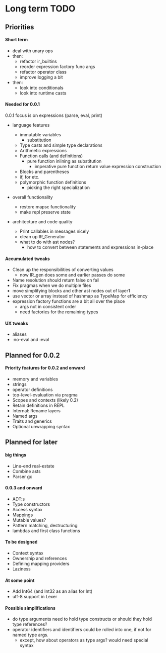 # Long term TODO

## Priorities

#### Short term

- deal with unary ops
- then:
    - refactor ir_builtins
    - reorder expression factory func args
    - refactor operator class
    - improve logging a bit
- then:
    - look into conditionals
    - look into runtime casts

#### Needed for 0.0.1

0.0.1 focus is on expressions (parse, eval, print)

- language features
    - immutable variables
        - substitution
    - Type casts and simple type declarations
    - Arithmetic expressions
    - Function calls (and definitions)
        - pure function inlining as substitution
            - imperative pure function return value expression construction
    - Blocks and parentheses
    - if, for etc.
    - polymorphic function definitions
        - picking the right specialization

- overall functionality
    - restore mapsc functionality
    - make repl preserve state

- architecture and code quality
    - Print callables in messages nicely
    - clean up IR_Generator
    - what to do with ast nodes?
        - how to convert between statements and expressions in-place

#### Accumulated tweaks

- Clean up the responsibilities of converting values
    - now IR_gen does some and earlier passes do some
- Name resolution should return false on fail
- Fix pragmas when we do multiple files
- move simplifying blocks and other ast nodes out of layer1
- use vector or array instead of hashmap as TypeMap for efficiency
- expression factory functions are a bit all over the place
    - args not in consistent order
    - need factories for the remaining types

#### UX tweaks

- aliases
- :no-eval and :eval

## Planned for 0.0.2

#### Priority features for 0.0.2 and onward

- memory and variables
- strings
- operator definitions
- top-level-evaluation via pragma
- Scopes and contexts (likely 0.2)
- Retain definitions in REPL
- Internal: Rename layers
- Named args
- Traits and generics
- Optional unwrapping syntax

## Planned for later

#### big things

- Line-end real-estate
- Combine asts
- Parser gc

#### 0.0.3 and onward

- ADT:s
- Type constructors
- Access syntax
- Mappings
- Mutable values?
- Pattern matching, destructuring
- lambdas and first class functions

#### To be designed

- Context syntax
- Ownership and references
- Defining mapping providers
- Laziness

#### At some point

- Add Int64 (and Int32 as an alias for Int)
- utf-8 support in Lexer

#### Possible simplifications

- do type arguments need to hold type constructs or should they hold type references?
- operator identifiers and identifiers could be rolled into one, if not for named type args.
    - except, how about operators as type args? would need special syntax